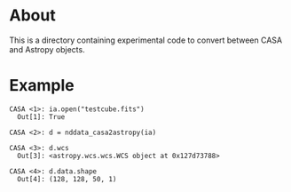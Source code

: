 About
=====

This is a directory containing experimental code to convert between CASA
and Astropy objects.

Example
=======

    CASA <1>: ia.open("testcube.fits")
      Out[1]: True

    CASA <2>: d = nddata_casa2astropy(ia)

    CASA <3>: d.wcs
      Out[3]: <astropy.wcs.wcs.WCS object at 0x127d73788>

    CASA <4>: d.data.shape
      Out[4]: (128, 128, 50, 1)
